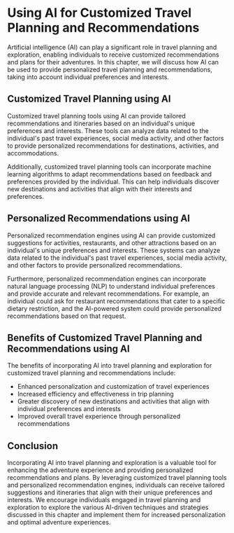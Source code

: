 Using AI for Customized Travel Planning and Recommendations
==========================================================================================================================

Artificial intelligence (AI) can play a significant role in travel planning and exploration, enabling individuals to receive customized recommendations and plans for their adventures. In this chapter, we will discuss how AI can be used to provide personalized travel planning and recommendations, taking into account individual preferences and interests.

Customized Travel Planning using AI
-----------------------------------

Customized travel planning tools using AI can provide tailored recommendations and itineraries based on an individual's unique preferences and interests. These tools can analyze data related to the individual's past travel experiences, social media activity, and other factors to provide personalized recommendations for destinations, activities, and accommodations.

Additionally, customized travel planning tools can incorporate machine learning algorithms to adapt recommendations based on feedback and preferences provided by the individual. This can help individuals discover new destinations and activities that align with their interests and preferences.

Personalized Recommendations using AI
-------------------------------------

Personalized recommendation engines using AI can provide customized suggestions for activities, restaurants, and other attractions based on an individual's unique preferences and interests. These systems can analyze data related to the individual's past travel experiences, social media activity, and other factors to provide personalized recommendations.

Furthermore, personalized recommendation engines can incorporate natural language processing (NLP) to understand individual preferences and provide accurate and relevant recommendations. For example, an individual could ask for restaurant recommendations that cater to a specific dietary restriction, and the AI-powered system could provide personalized recommendations based on that request.

Benefits of Customized Travel Planning and Recommendations using AI
-------------------------------------------------------------------

The benefits of incorporating AI into travel planning and exploration for customized travel planning and recommendations include:

* Enhanced personalization and customization of travel experiences
* Increased efficiency and effectiveness in trip planning
* Greater discovery of new destinations and activities that align with individual preferences and interests
* Improved overall travel experience through personalized recommendations

Conclusion
----------

Incorporating AI into travel planning and exploration is a valuable tool for enhancing the adventure experience and providing personalized recommendations and plans. By leveraging customized travel planning tools and personalized recommendation engines, individuals can receive tailored suggestions and itineraries that align with their unique preferences and interests. We encourage individuals engaged in travel planning and exploration to explore the various AI-driven techniques and strategies discussed in this chapter and implement them for increased personalization and optimal adventure experiences.
